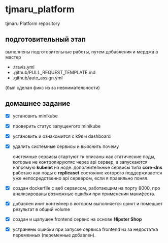 # tjmaru_platform
tjmaru Platform repository

## подготовительный этап
выполнены подготовительные работы, путем добавления и мерджа в мастер
- .travis.yml
- .github/PULL_REQUEST_TEMPLATE.md 
- .github/auto_assign.yml

(был сделан фикс из за невнимательности)

## домашнее задание
 - [x]  установить minikube
 - [x]  проверить статус запущенгого minikube
 - [x]  установить и ознакомится с k9s и dashboard
 - [x]  удалить системные сервисы и выяснить почему

    системные сервисы стартуют тк описаны как статические поды, которые не контролируютяс через api сервер, а запускаются напрямую **kubelet** на ноде.
    дополнительные сервисы типа __core-dns__ работаю как поды с **replicaset** состояние которого поддерживается уже непосредственно api сервером, если я правильно понял.
    
 - [x]  создан dockerfile с веб сервисом, работающим на порту 8000, про анализированы возможные ошибки при применении манифеста.
 - [x]  добавлен инит контейнер в котором выполняется срикт и помещает результат в общий volume
 - [x]  создан и щапущен frontend сервис на основе **Hipster Shop**
 - [x]  устранены ошибки при запуске сервиса frontend из за недостатка переменных (переменные добавлен).